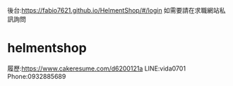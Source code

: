 後台:https://fabio7621.github.io/HelmentShop/#/login
如需要請在求職網站私訊詢問
# helmentshop


履歷:https://www.cakeresume.com/d6200121a
LINE:vida0701
Phone:0932885689
